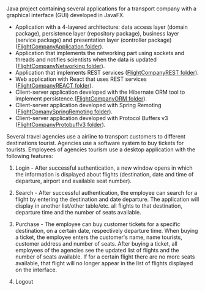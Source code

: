 #

Java project containing several applications for a transport company with a graphical interface (GUI) developed in JavaFX.

- Application with a 4-layered architecture: data access layer (domain package), persistence layer (repository package), business layer (service package) and presentation layer (controller package) ([FlightCompanyApplication folder](https://github.com/Iri25/mpp-proiect-repository-Java-Iri25/tree/main/FlightCompanyApplication)).
- Application that implements the networking part using sockets and threads and notifies scientists when the data is updated ([FlightCompanyNetworking folder](https://github.com/Iri25/mpp-proiect-repository-Java-Iri25/tree/main/FlightCompanyNetworking)).
- Application that implements REST services ([FlightCompanyREST folder](https://github.com/Iri25/mpp-proiect-repository-Java-Iri25/tree/main/FlightCompanyREST)).
- Web application with React that uses REST services ([FlightCompanyREACT folder](https://github.com/Iri25/mpp-proiect-repository-Java-Iri25/tree/main/FlightCompanyREACT)).
- Client-server application developed with the Hibernate ORM tool to implement persistence.([FlightCompanyORM folder](https://github.com/Iri25/mpp-proiect-repository-Java-Iri25/tree/main/FlightCompanyORM)).
- Client-server application developed with Spring Remoting ([FlightComanySpringRemoting folder](https://github.com/Iri25/mpp-proiect-repository-Java-Iri25/tree/main/FlightComanySpringRemoting)).
- Client-server application developed with Protocol Buffers v3 ([FlightCompanyProtobuffv3 folder](https://github.com/Iri25/mpp-proiect-repository-Java-Iri25/tree/main/FlightCompanyProtobuffv3)).

  
Several travel agencies use a airline to transport customers to different destinations tourist. Agencies use a software system to buy tickets for tourists. Employees of agencies tourism use a desktop application with the following features:
1. Login - After successful authentication, a new window opens in which the information is displayed about flights (destination, date and time of departure, airport and available seat number).

2. Search - After successful authentication, the employee can search for a flight by entering the destination and date departure. The application will display in another list/other table/etc. all flights to that destination, departure time and the number of seats available.

3. Purchase - The employee can buy customer tickets for a specific destination, on a certain date, respectively departure time. When buying a ticket, the employee enters the customer's name, name tourists, customer address and number of seats. After buying a ticket, all employees of the agencies see the updated list of flights and the number of seats available. If for a certain flight there are no more seats available, that flight will no longer appear in the list of flights displayed on the interface.

4. Logout
